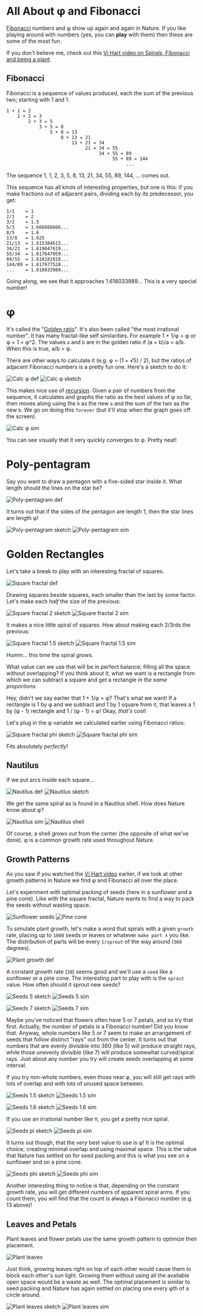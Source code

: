 # All About φ and Fibonacci

[Fibonacci](http://en.wikipedia.org/wiki/Fibonacci_number) numbers and [φ](http://en.wikipedia.org/wiki/Golden_ratio) show up again and again in Nature. If you like playing around with numbers (yes, you can **play** with them) then these are some of the most fun.

If you don't believe me, check out this [Vi Hart video on Spirals, Fibonacci and being a plant](https://www.khanacademy.org/math/recreational-math/vi-hart/spirals-fibonacci/v/doodling-in-math-class-spirals-fibonacci-and-being-a-plant-2-of-3).

## Fibonacci

Fibonacci is a sequence of values produced, each the sum of the previous two; starting with 1 and 1.

    1 + 1 = 2
        1 + 2 = 3
            2 + 3 = 5
                3 + 5 = 8
                    5 + 8 = 13
                        8 + 13 = 21
                            13 + 21 = 34
                                 21 = 34 = 55
                                      34 + 55 = 89
                                           55 + 89 = 144
                                                ...
The sequence 1, 1, 2, 3, 5, 8, 13, 21, 34, 55, 89, 144, ... comes out.

This sequence has all kinds of interesting properties, but one is this: if you make fractions out of adjacent pairs, dividing each by its predecessor, you get:

    1/1    = 1
    2/1    = 2
    3/2    = 1.5
    5/3    = 1.666666666...
    8/5    = 1.6
    13/8   = 1.625
    21/13  = 1.615384615...
    34/21  = 1.619047619...
    55/34  = 1.617647059...
    89/55  = 1.618181818...
    144/89 = 1.617977528...
    ...    = 1.618033989...

Going along, we see that it approaches 1.618033989... This is a very special number!

# φ

It's called the "[Golden ratio](http://en.wikipedia.org/wiki/Golden_ratio)". It's also been called "the most irrational number". It has many fractal-like self similarities. For example 1 + 1/φ = φ or φ + 1 = φ^2. The values `a` and `b` are in the golden ratio if (a + b)/a = a/b. When this is true, a/b = φ.

There are other ways to calculate it (e.g. φ = (1 + √5) / 2), but the ratios of adjacent Fibonacci numbers is a pretty fun one. Here's a sketch to do it:

![Calc φ def](media/calc_phi_def.png)
![Calc φ sketch](media/calc_phi_sketch.png)

This makes nice use of [recursion](recursion.md). Given a pair of numbers from the sequence, it calculates and graphs the ratio as the best values of φ so far, then moves along using the `b` as the new `a` and the sum of the two as the new `b`. We go on doing this `forever` (but it'll stop when the graph goes off the screen).

![Calc φ sim](media/phi_calc_sim.png)

You can see visually that it very quickly converges to φ. Pretty neat!

# Poly-pentagram

Say you want to draw a pentagon with a five-sided star inside it. What length should the lines on the star be?

![Poly-pentagram def](media/polypentagram_def.png)

It turns out that if the sides of the pentagon are length 1, then the star lines are length φ!

![Poly-pentagram sketch](media/polypentagram_sketch.png)
![Poly-pentagram sim](media/polypentagram_sim.png)

# Golden Rectangles

Let's take a break to play with an interesting fractal of squares.

![Square fractal def](media/square_fractal_def.png)

Drawing squares beside squares, each smaller than the last by some factor. Let's make each _half_ the size of the previous:

![Square fractal 2 sketch](media/square_fractal_2_sketch.png)
![Square fractal 2 sim](media/square_fractal_2_sim.png)

It makes a nice little spiral of squares. How about making each 2/3rds the previous:

![Square fractal 1.5 sketch](media/square_fractal_1.5_sketch.png)
![Square fractal 1.5 sim](media/square_fractal_1.5_sim.png)

Humm... this time the spiral _grows_.

What value can we use that will be in perfect balance; filling all the space without overlapping? If you think about it, what we want is a rectangle from which we can subtract a square and get a rectangle _in the same proportions_.

Hey, didn't we say earlier that 1 + 1/φ = φ? That's what we want! If a rectangle is 1 by φ and we subtract and 1 by 1 square from it, that leaves a 1 by (φ - 1) rectangle and 1 / (φ - 1) = φ! Okay, _that's_ cool!

Let's plug in the φ variable we calculated earlier using Fibonacci ratios:

![Square fractal phi sketch](media/square_fractal_phi_sketch.png)
![Square fractal phi sim](media/square_fractal_phi_sim.png)

Fits absolutely _perfectly_!

## Nautilus

If we put arcs inside each square...

![Nautilus def](media/nautilus_def.png)
![Nautilus sketch](media/nautilus_sketch.png)

We get the same spiral as is found in a Nautilus shell. How does Nature know about φ?

![Nautilus sim](media/nautilus_sim.png)
![Nautilus shell](media/nautilus_shell.jpg)

Of course, a shell _grows_ out from the center (the opposite of what we've done). φ is a common growth rate used throughout Nature.

## Growth Patterns

As you saw if you watched the [Vi Hart video](https://www.khanacademy.org/math/recreational-math/vi-hart/spirals-fibonacci/v/doodling-in-math-class-spirals-fibonacci-and-being-a-plant-2-of-3) earlier, if we look at other growth patterns in Nature we find φ and Fibonacci all over the place.

Let's experiment with optimal packing of seeds (here in a sunflower and a pine cone). Like with the square fractal, Nature wants to find a way to pack the seeds without wasting space.

![Sunflower seeds](media/sunflower.jpg)
![Pine cone](media/pine_cone.jpg)

To simulate plant growth, let's make a word that spirals with a given `growth` rate, placing up to `1000` seeds or leaves or whatever `make part λ` you like. The distribution of parts will be every `1/sprout` of the way around (`360` degrees).

![Plant growth def](media/plant_growth_def.png)

A constant growth rate (`30`) seems good and we'll use a `seed` like a sunflower or a pine cone. The interesting part to play with is the `sprout` value. How often should it sprout new seeds?

![Seeds 5 sketch](media/seeds_5_sketch.png)
![Seeds 5 sim](media/seeds_5_sim.png)

![Seeds 7 sketch](media/seeds_7_sketch.png)
![Seeds 7 sim](media/seeds_7_sim.png)

Maybe you've noticed that flowers often have 5 or 7 petals, and so try that first. Actually, the number of petals is a Fibonacci number! Did you know that. Anyway, whole numbers like 5 or 7 seem to make an arrangement of seeds that follow distinct "rays" out from the center. It turns out that numbers that are evenly divisible into 360 (like 5) will produce straight rays, while those unevenly divisible (like 7) will produce somewhat curved/spiral rays. Just about any number you try will create seeds overlapping at some interval.

If you try non-whole numbers, even those near φ, you will still get rays with lots of overlap and with lots of unused space between.

![Seeds 1.5 sketch](media/seeds_1.5_sketch.png)
![Seeds 1.5 sim](media/seeds_1.5_sim.png)

![Seeds 1.6 sketch](media/seeds_1.6_sketch.png)
![Seeds 1.6 sim](media/seeds_1.6_sim.png)

If you use an irrational number like π, you get a pretty nice spiral.

![Seeds pi sketch](media/seeds_pi_sketch.png)
![Seeds pi sim](media/seeds_pi_sim.png)

It turns out though, that the _very_ best value to use is φ! It is the optimal choice; creating minimal overlap and using maximal space. This is the value that Nature has settled on for seed packing and this is what you see on a sunflower and on a pine cone.

![Seeds phi sketch](media/seeds_phi_sketch.png)
![Seeds phi sim](media/seeds_phi_sim.png)


Another interesting thing to notice is that, depending on the constant growth rate, you will get different numbers of apparent spiral arms. If you count them, you will find that the count is always a Fibonacci number (e.g. 13 above)!

## Leaves and Petals

Plant leaves and flower petals use the same growth pattern to optimize their placement.

![Plant leaves](media/plant_leaves.png)

Just think, growing leaves right on top of each other would cause them to block each other's sun light. Growing them without using all the available open space would be a waste as well. The optimal placement is similar to seed packing and Nature has again settled on placing one every φth of a circle around.

![Plant leaves sketch](media/plant_leaves_sketch.png)
![Plant leaves sim](media/plant_leaves_sim.png)
